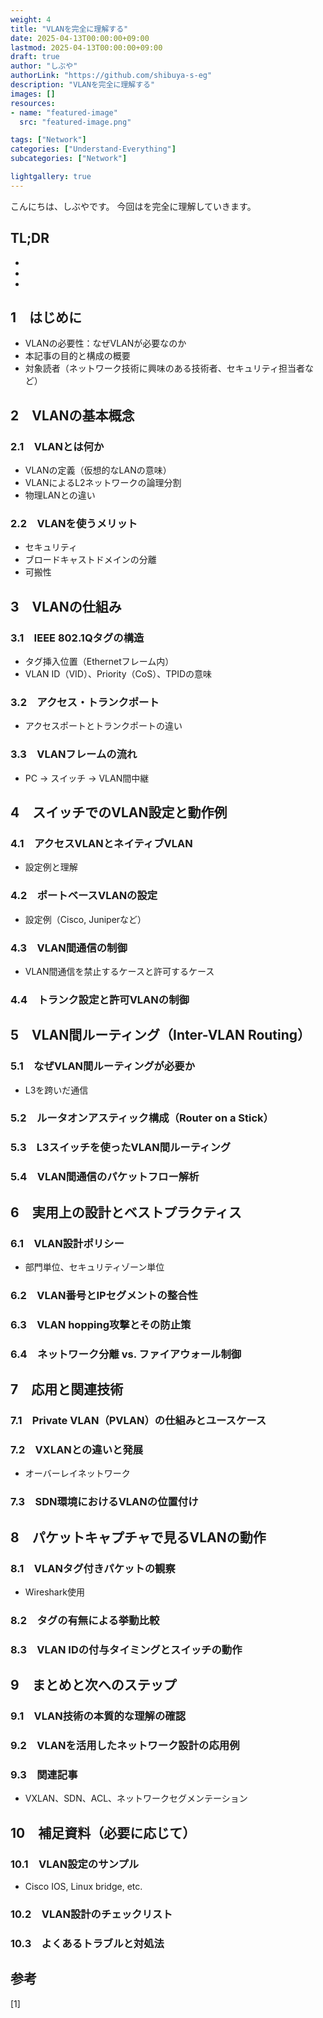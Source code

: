 ```yaml
---
weight: 4
title: "VLANを完全に理解する"
date: 2025-04-13T00:00:00+09:00
lastmod: 2025-04-13T00:00:00+09:00
draft: true
author: "しぶや"
authorLink: "https://github.com/shibuya-s-eg"
description: "VLANを完全に理解する"
images: []
resources:
- name: "featured-image"
  src: "featured-image.png"

tags: ["Network"]
categories: ["Understand-Everything"]
subcategories: ["Network"]

lightgallery: true
---
```


<!--
Todo:
- TLDR

-->


こんにちは、しぶやです。
今回はを完全に理解していきます。


## TL;DR

*
*
*

## 1　はじめに
- VLANの必要性：なぜVLANが必要なのか
- 本記事の目的と構成の概要
- 対象読者（ネットワーク技術に興味のある技術者、セキュリティ担当者など）

## 2　VLANの基本概念
### 2.1　VLANとは何か
- VLANの定義（仮想的なLANの意味）
- VLANによるL2ネットワークの論理分割
- 物理LANとの違い

### 2.2　VLANを使うメリット
- セキュリティ
- ブロードキャストドメインの分離
- 可搬性

## 3　VLANの仕組み
### 3.1　IEEE 802.1Qタグの構造
- タグ挿入位置（Ethernetフレーム内）
- VLAN ID（VID）、Priority（CoS）、TPIDの意味

### 3.2　アクセス・トランクポート
- アクセスポートとトランクポートの違い

### 3.3　VLANフレームの流れ
- PC → スイッチ → VLAN間中継

## 4　スイッチでのVLAN設定と動作例
### 4.1　アクセスVLANとネイティブVLAN
- 設定例と理解

### 4.2　ポートベースVLANの設定
- 設定例（Cisco, Juniperなど）

### 4.3　VLAN間通信の制御
- VLAN間通信を禁止するケースと許可するケース

### 4.4　トランク設定と許可VLANの制御

## 5　VLAN間ルーティング（Inter-VLAN Routing）
### 5.1　なぜVLAN間ルーティングが必要か
- L3を跨いだ通信

### 5.2　ルータオンアスティック構成（Router on a Stick）

### 5.3　L3スイッチを使ったVLAN間ルーティング

### 5.4　VLAN間通信のパケットフロー解析

## 6　実用上の設計とベストプラクティス
### 6.1　VLAN設計ポリシー
- 部門単位、セキュリティゾーン単位

### 6.2　VLAN番号とIPセグメントの整合性

### 6.3　VLAN hopping攻撃とその防止策

### 6.4　ネットワーク分離 vs. ファイアウォール制御

## 7　応用と関連技術
### 7.1　Private VLAN（PVLAN）の仕組みとユースケース

### 7.2　VXLANとの違いと発展
- オーバーレイネットワーク

### 7.3　SDN環境におけるVLANの位置付け

## 8　パケットキャプチャで見るVLANの動作
### 8.1　VLANタグ付きパケットの観察
- Wireshark使用

### 8.2　タグの有無による挙動比較

### 8.3　VLAN IDの付与タイミングとスイッチの動作

## 9　まとめと次へのステップ
### 9.1　VLAN技術の本質的な理解の確認

### 9.2　VLANを活用したネットワーク設計の応用例

### 9.3　関連記事
- VXLAN、SDN、ACL、ネットワークセグメンテーション

## 10　補足資料（必要に応じて）
### 10.1　VLAN設定のサンプル
- Cisco IOS, Linux bridge, etc.

### 10.2　VLAN設計のチェックリスト

### 10.3　よくあるトラブルと対処法



## 参考

[1] []()
